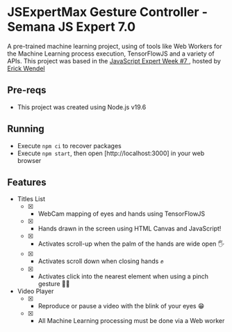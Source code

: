 # JSExpertMax Gesture Controller - Semana JS Expert 7.0

A pre-trained machine learning project, using of tools like Web Workers for the Machine Learning process execution, TensorFlowJS and a variety of APIs. This project was based in the <a href="https://github.com/ErickWendel/semana-javascript-expert07"> JavaScript Expert Week #7 </a>, hosted by <a href="https://github.com/ErickWendel"> Erick Wendel </a>


## Pre-reqs

- This project was created using Node.js v19.6

## Running

- Execute `npm ci` to recover packages
- Execute `npm start`, then open [http://localhost:3000] in your web browser

## Features
- Titles List
  - [x] - WebCam mapping of eyes and hands using TensorFlowJS
  - [x] - Hands drawn in the screen using HTML Canvas and JavaScript!
  - [x] - Activates scroll-up when the palm of the hands are wide open 🖐
  - [x] - Activates scroll down when closing hands ✊
  - [x] - Activates click into the nearest element when using a pinch gesture 🤏🏻

- Video Player
  - [x] - Reproduce or pause a video with the blink of your eyes 😁
  - [x] - All Machine Learning processing must be done via a Web worker
